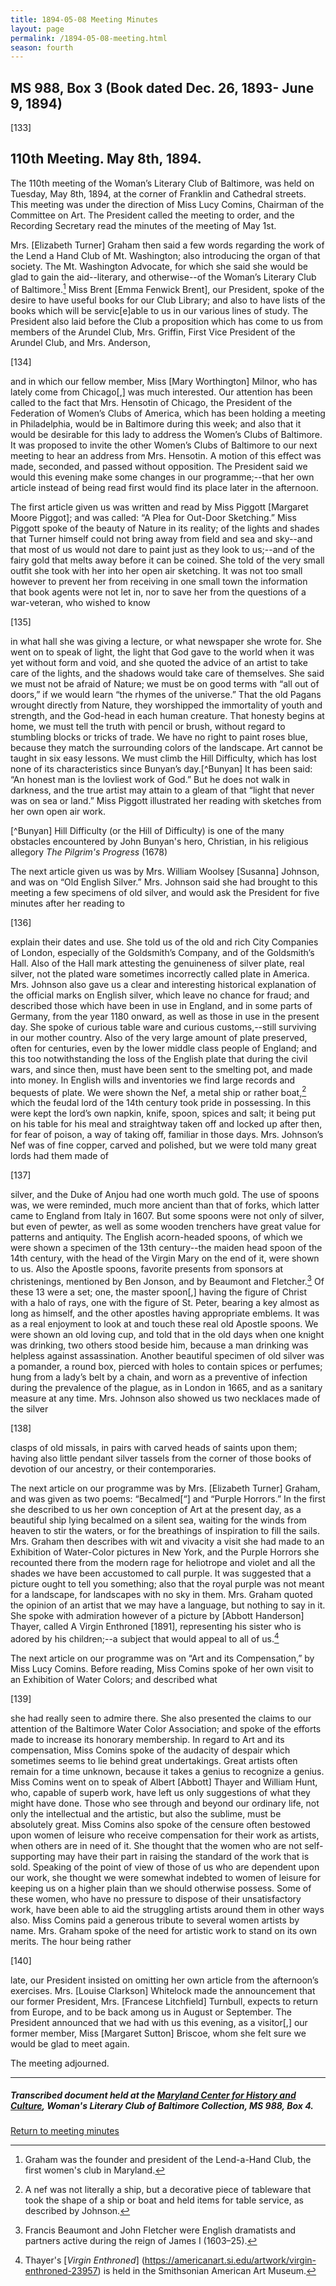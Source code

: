 ```yaml
---
title: 1894-05-08 Meeting Minutes
layout: page
permalink: /1894-05-08-meeting.html
season: fourth
---
```


<style>
    #maincontent{
        font-size:1.4em;
    }
</style>
## MS 988, Box 3 (Book dated Dec. 26, 1893- June 9, 1894)

[133]

## 110th Meeting. May 8th, 1894.

The 110th meeting of the Woman’s Literary Club of Baltimore, was held on Tuesday, May 8th, 1894, at the corner of Franklin and Cathedral streets. This meeting was under the direction of Miss Lucy Comins, Chairman of the Committee on Art. The President called the meeting to order, and the Recording Secretary read the minutes of the meeting of May 1st.

Mrs. [Elizabeth Turner] Graham then said a few words regarding the work of the Lend a Hand Club of Mt. Washington; also introducing the organ of that society. The Mt. Washington Advocate, for which she said she would be glad to gain the aid--literary, and otherwise--of the Woman’s Literary Club of Baltimore.[^Lend] Miss Brent [Emma Fenwick Brent], our President, spoke of the desire to have useful books for our Club Library; and also to have lists of the books which will be servic[e]able to us in our various lines of study. The President also laid before the Club a proposition which has come to us from members of the Arundel Club, Mrs. Griffin, First Vice President of the Arundel Club, and Mrs. Anderson,

[^Lend]: Graham was the founder and president of the Lend-a-Hand Club, the first women's club in Maryland.

[134]

and in which our fellow member, Miss [Mary Worthington] Milnor, who has lately come from Chicago[,] was much interested. Our attention has been called to the fact that Mrs. Hensotin of Chicago, the President of the Federation of Women’s Clubs of America, which has been holding a meeting in Philadelphia, would be in Baltimore during this week; and also that it would be desirable for this lady to address the Women’s Clubs of Baltimore. It was proposed to invite the other Women’s Clubs of Baltimore to our next meeting to hear an address from Mrs. Hensotin. A motion of this effect was made, seconded, and passed without opposition. The President said we would this evening make some changes in our programme;--that her own article instead of being read first would find its place later in the afternoon.

The first article given us was written and read by Miss Piggott [Margaret Moore Piggot]; and was called: “A Plea for Out-Door Sketching.” Miss Piggott spoke of the beauty of Nature in its reality; of the lights and shades that Turner himself could not bring away from field and sea and sky--and that most of us would not dare to paint just as they look to us;--and of the fairy gold that melts away before it can be coined. She told of the very small outfit she took with her into her open air sketching. It was not too small however to prevent her from receiving in one small town the information that book agents were not let in, nor to save her from the questions of a war-veteran, who wished to know

[135]

in what hall she was giving a lecture, or what newspaper she wrote for. She went on to speak of light, the light that God gave to the world when it was yet without form and void, and she quoted the advice of an artist to take care of the lights, and the shadows would take care of themselves. She said we must not be afraid of Nature; we must be on good terms with “all out of doors,” if we would learn “the rhymes of the universe.” That the old Pagans wrought directly from Nature, they worshipped the immortality of youth and strength, and the God-head in each human creature. That honesty begins at home, we must tell the truth with pencil or brush, without regard to stumbling blocks or tricks of trade. We have no right to paint roses blue, because they match the surrounding colors of the landscape. Art cannot be taught in six easy lessons. We must climb the Hill Difficulty, which has lost none of its characteristics since Bunyan’s day.[^Bunyan] It has been said: “An honest man is the lovliest work of God.” But he does not walk in darkness, and the true artist may attain to a gleam of that “light that never was on sea or land.” Miss Piggott illustrated her reading with sketches from her own open air work.

[^Bunyan] Hill Difficulty (or the Hill of Difficulty) is one of the many obstacles encountered by John Bunyan's hero, Christian, in his religious allegory _The Pilgrim's Progress_ (1678)

The next article given us was by Mrs. William Woolsey [Susanna] Johnson, and was on “Old English Silver.” Mrs. Johnson said she had brought to this meeting a few specimens of old silver, and would ask the President for five minutes after her reading to

[136]

explain their dates and use. She told us of the old and rich City Companies of London, especially of the Goldsmith’s Company, and of the Goldsmith’s Hall. Also of the Hall mark attesting the genuineness of silver plate, real silver, not the plated ware sometimes incorrectly called plate in America. Mrs. Johnson also gave us a clear and interesting historical explanation of the official marks on English silver, which leave no chance for fraud; and described those which have been in use in England, and in some parts of Germany, from the year 1180 onward, as well as those in use in the present day. She spoke of curious table ware and curious customs,--still surviving in our mother country. Also of the very large amount of plate preserved, often for centuries, even by the lower middle class people of England; and this too notwithstanding the loss of the English plate that during the civil wars, and since then, must have been sent to the smelting pot, and made into money. In English wills and inventories we find large records and bequests of plate. We were shown the Nef, a metal ship or rather boat,[^nef] which the feudal lord of the 14th century took pride in possessing. In this were kept the lord’s own napkin, knife, spoon, spices and salt; it being put on his table for his meal and straightway taken off and locked up after then, for fear of poison, a way of taking off, familiar in those days. Mrs. Johnson’s Nef was of fine copper, carved and polished, but we were told many great lords had them made of

[^nef]: A nef was not literally a ship, but a decorative piece of tableware  that took the shape of a ship or boat and held items for table service, as described by Johnson.

[137]

silver, and the Duke of Anjou had one worth much gold. The use of spoons was, we were reminded, much more ancient than that of forks, which latter came to England from Italy in 1607. But some spoons were not only of silver, but even of pewter, as well as some wooden trenchers have great value for patterns and antiquity. The English acorn-headed spoons, of which we were shown a specimen of the 13th century--the maiden head spoon of the 14th century, with the head of the Virgin Mary on the end of it, were shown to us. Also the Apostle spoons, favorite presents from sponsors at christenings, mentioned by Ben Jonson, and by Beaumont and Fletcher.[^Beaumont] Of these 13 were a set; one, the master spoon[,] having the figure of Christ with a halo of rays, one with the figure of St. Peter, bearing a key almost as long as himself, and the other apostles having appropriate emblems. It was as a real enjoyment to look at and touch these real old Apostle spoons. We were shown an old loving cup, and told that in the old days when one knight was drinking, two others stood beside him, because a man drinking was helpless against assassination. Another beautiful specimen of old silver was a pomander, a round box, pierced with holes to contain spices or perfumes; hung from a lady’s belt by a chain, and worn as a preventive of infection during the prevalence of the plague, as in London in 1665, and as a sanitary measure at any time. Mrs. Johnson also showed us two necklaces made of the silver

[^Beaumont]: Francis Beaumont and John Fletcher were English dramatists and partners active during the reign of James I (1603–25).

[138]

clasps of old missals, in pairs with carved heads of saints upon them; having also little pendant silver tassels from the corner of those books of devotion of our ancestry, or their contemporaries.

The next article on our programme was by Mrs. [Elizabeth Turner] Graham, and was given as two poems: “Becalmed[“] and “Purple Horrors.” In the first she described to us her own conception of Art at the present day, as a beautiful ship lying becalmed on a silent sea, waiting for the winds from heaven to stir the waters, or for the breathings of inspiration to fill the sails. Mrs. Graham then describes with wit and vivacity a visit she had made to an Exhibition of Water-Color pictures in New York, and the Purple Horrors she recounted there from the modern rage for heliotrope and violet and all the shades we have been accustomed to call purple. It was suggested that a picture ought to tell you something; also that the royal purple was not meant for a landscape, for landscapes with no sky in them. Mrs. Graham quoted the opinion of an artist that we may have a language, but nothing to say in it. She spoke with admiration however of a picture by [Abbott Handerson] Thayer, called A Virgin Enthroned [1891], representing his sister who is adored by his children;--a subject that would appeal to all of us.[^Virgin]

[^Virgin]: Thayer's [_Virgin Enthroned_] (https://americanart.si.edu/artwork/virgin-enthroned-23957) is held in the Smithsonian American Art Museum. 

The next article on our programme was on “Art and its Compensation,” by Miss Lucy Comins. Before reading, Miss Comins spoke of her own visit to an Exhibition of Water Colors; and described what

[139]

she had really seen to admire there. She also presented the claims to our attention of the Baltimore Water Color Association; and spoke of the efforts made to increase its honorary membership. In regard to Art and its compensation, Miss Comins spoke of the audacity of despair which sometimes seems to lie behind great undertakings. Great artists often remain for a time unknown, because it takes a genius to recognize a genius. Miss Comins went on to speak of Albert [Abbott] Thayer and William Hunt, who, capable of superb work, have left us only suggestions of what they might have done. Those who see through and beyond our ordinary life, not only the intellectual and the artistic, but also the sublime, must be absolutely great. Miss Comins also spoke of the censure often bestowed upon women of leisure who receive compensation for their work as artists, when others are in need of it. She thought that the women who are not self-supporting may have their part in raising the standard of the work that is sold. Speaking of the point of view of those of us who are dependent upon our work, she thought we were somewhat indebted to women of leisure for keeping us on a higher plain than we should otherwise possess. Some of these women, who have no pressure to dispose of their unsatisfactory work, have been able to aid the struggling artists around them in other ways also. Miss Comins paid a generous tribute to several women artists by name. Mrs. Graham spoke of the need for artistic work to stand on its own merits. The hour being rather

[140]

late, our President insisted on omitting her own article from the afternoon’s exercises. Mrs. [Louise Clarkson] Whitelock made the announcement that our former President, Mrs. [Francese Litchfield] Turnbull, expects to return from Europe, and to be back among us in August or September. The President announced that we had with us this evening, as a visitor[,] our former member, Miss [Margaret Sutton] Briscoe, whom she felt sure we would be glad to meet again.

The meeting adjourned.
<hr>

##### Transcribed document held at the [Maryland Center for History and Culture](http://mdhs.org/), Woman's Literary Club of Baltimore Collection, MS 988, Box 4. 

[Return to meeting minutes](https://elizajames.github.io/WLCB_draft/search/index.html?q=%2Bseason%3Afourth)